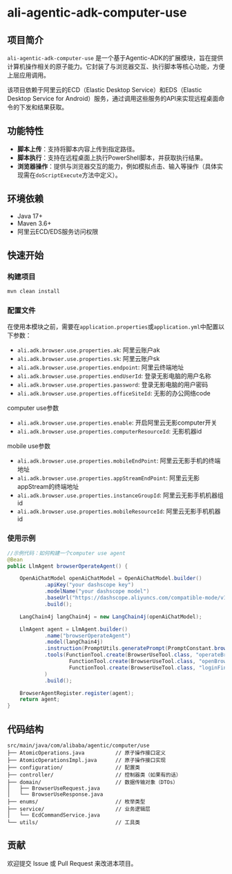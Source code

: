 # ali-agentic-adk-computer-use

## 项目简介

`ali-agentic-adk-computer-use` 是一个基于Agentic-ADK的扩展模块，旨在提供计算机操作相关的原子能力。它封装了与浏览器交互、执行脚本等核心功能，方便上层应用调用。

该项目依赖于阿里云的ECD（Elastic Desktop Service）和EDS（Elastic Desktop Service for Android）服务，通过调用这些服务的API来实现远程桌面命令的下发和结果获取。

## 功能特性

- **脚本上传**：支持将脚本内容上传到指定路径。
- **脚本执行**：支持在远程桌面上执行PowerShell脚本，并获取执行结果。
- **浏览器操作**：提供与浏览器交互的能力，例如模拟点击、输入等操作（具体实现需在`doScriptExecute`方法中定义）。

## 环境依赖

- Java 17+
- Maven 3.6+
- 阿里云ECD/EDS服务访问权限

## 快速开始

### 构建项目

```bash
mvn clean install
```

### 配置文件

在使用本模块之前，需要在`application.properties`或`application.yml`中配置以下参数：

- `ali.adk.browser.use.properties.ak`: 阿里云账户ak
- `ali.adk.browser.use.properties.sk`: 阿里云账户sk
- `ali.adk.browser.use.properties.endpoint`: 阿里云终端地址
- `ali.adk.browser.use.properties.endUserId`: 登录无影电脑的用户名称
- `ali.adk.browser.use.properties.password`: 登录无影电脑的用户密码
- `ali.adk.browser.use.properties.officeSiteId`: 无影的办公网络code


computer use参数
- `ali.adk.browser.use.properties.enable`: 开启阿里云无影computer开关
- `ali.adk.browser.use.properties.computerResourceId`: 无影机器id

mobile use参数
- `ali.adk.browser.use.properties.mobileEndPoint`: 阿里云无影手机的终端地址
- `ali.adk.browser.use.properties.appStreamEndPoint`: 阿里云无影appStream的终端地址
- `ali.adk.browser.use.properties.instanceGroupId`: 阿里云无影手机机器组id
- `ali.adk.browser.use.properties.mobileResourceId`: 阿里云无影手机机器id

### 使用示例

```java
//示例代码：如何构建一个computer use agent
@Bean
public LlmAgent browserOperateAgent() {

    OpenAiChatModel openAiChatModel = OpenAiChatModel.builder()
            .apiKey("your dashscope key")
            .modelName("your dashscope model")
            .baseUrl("https://dashscope.aliyuncs.com/compatible-mode/v1")
            .build();

    LangChain4j langChain4j = new LangChain4j(openAiChatModel);

    LlmAgent agent = LlmAgent.builder()
            .name("browserOperateAgent")
            .model(langChain4j)
            .instruction(PromptUtils.generatePrompt(PromptConstant.browserOperateAgentPrompt, this::getHtmlInfo))
            .tools(FunctionTool.create(BrowserUseTool.class, "operateBrowser"),
                    FunctionTool.create(BrowserUseTool.class, "openBrowser"),
                    FunctionTool.create(BrowserUseTool.class, "loginFinish")
            )
            .build();

    BrowserAgentRegister.register(agent);
    return agent;
}
```

## 代码结构

```
src/main/java/com/alibaba/agentic/computer/use
├── AtomicOperations.java          // 原子操作接口定义
├── AtomicOperationsImpl.java      // 原子操作接口实现
├── configuration/                 // 配置类
├── controller/                    // 控制器类（如果有的话）
├── domain/                        // 数据传输对象（DTOs）
│   ├── BrowserUseRequest.java
│   └── BrowserUseResponse.java
├── enums/                         // 枚举类型
├── service/                       // 业务逻辑层
│   └── EcdCommandService.java
└── utils/                         // 工具类
```

## 贡献

欢迎提交 Issue 或 Pull Request 来改进本项目。